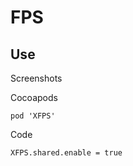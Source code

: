 # FPS

## Use

  Screenshots

  Cocoapods
  
    pod 'XFPS'
    

  Code
  
    XFPS.shared.enable = true
    

